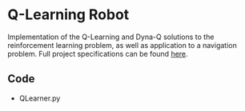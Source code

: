 # Q-Learning Robot
Implementation of the Q-Learning and Dyna-Q solutions to the reinforcement learning problem, as well as application to a navigation problem. Full project specifications can be found [here](http://quantsoftware.gatech.edu/Qlearning_robot).

## Code
- QLearner.py
